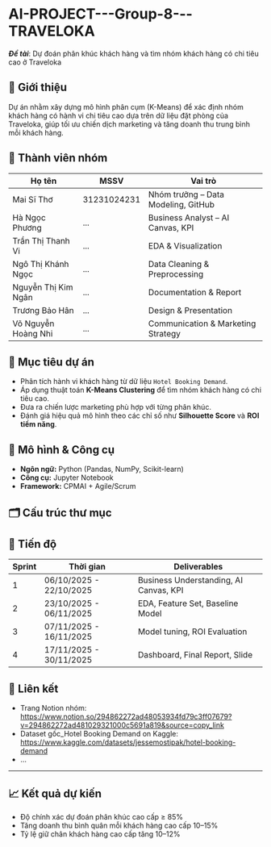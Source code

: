 # AI-PROJECT---Group-8---TRAVELOKA
***Đề tài***: Dự đoán phân khúc khách hàng và tìm nhóm khách hàng có chi tiêu cao ở Traveloka

## 📌 Giới thiệu
Dự án nhằm xây dựng mô hình phân cụm (K-Means) để xác định nhóm khách hàng có hành vi chi tiêu cao dựa trên dữ liệu đặt phòng của Traveloka, giúp tối ưu chiến dịch marketing và tăng doanh thu trung bình mỗi khách hàng.

## 👥 Thành viên nhóm
| Họ tên | MSSV | Vai trò |
|--------|-------|----------|
| Mai Sĩ Thơ | 31231024231 | Nhóm trưởng – Data Modeling, GitHub |
| Hà Ngọc Phương | ... | Business Analyst – AI Canvas, KPI |
| Trần Thị Thanh Vi | ... | EDA & Visualization |
| Ngô Thị Khánh Ngọc | ... | Data Cleaning & Preprocessing |
| Nguyễn Thị Kim Ngân | ... | Documentation & Report |
| Trương Bảo Hân | ... | Design & Presentation |
| Võ Nguyễn Hoàng Nhi | ... | Communication & Marketing Strategy |


## 🚀 Mục tiêu dự án
- Phân tích hành vi khách hàng từ dữ liệu `Hotel Booking Demand`.
- Áp dụng thuật toán **K-Means Clustering** để tìm nhóm khách hàng có chi tiêu cao.
- Đưa ra chiến lược marketing phù hợp với từng phân khúc.
- Đánh giá hiệu quả mô hình theo các chỉ số như **Silhouette Score** và **ROI tiềm năng**.

## 🧠 Mô hình & Công cụ
- **Ngôn ngữ:** Python (Pandas, NumPy, Scikit-learn)
- **Công cụ:** Jupyter Notebook
- **Framework:** CPMAI + Agile/Scrum

## 🗂 Cấu trúc thư mục



## 📅 Tiến độ
| Sprint | Thời gian | Deliverables |
|--------|------------|--------------|
| 1 | 06/10/2025 - 22/10/2025 | Business Understanding, AI Canvas, KPI |
| 2 | 23/10/2025 - 06/11/2025 | EDA, Feature Set, Baseline Model |
| 3 | 07/11/2025 - 16/11/2025 | Model tuning, ROI Evaluation |
| 4 | 17/11/2025 - 30/11/2025 | Dashboard, Final Report, Slide |

## 🔗 Liên kết
- Trang Notion nhóm: https://www.notion.so/294862272ad48053934fd79c3ff07679?v=294862272ad481029321000c5691a819&source=copy_link
- Dataset gốc_Hotel Booking Demand on Kaggle: https://www.kaggle.com/datasets/jessemostipak/hotel-booking-demand
- ...
---

## 📈 Kết quả dự kiến
- Độ chính xác dự đoán phân khúc cao cấp ≥ 85%
- Tăng doanh thu bình quân mỗi khách hàng cao cấp 10–15%
- Tỷ lệ giữ chân khách hàng cao cấp tăng 10–12%

